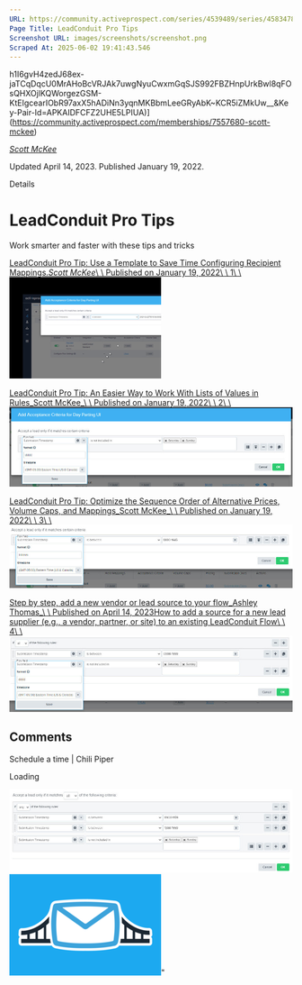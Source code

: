 ```yaml
---
URL: https://community.activeprospect.com/series/4539489/series/4583478-leadconduit-pro-tips
Page Title: LeadConduit Pro Tips
Screenshot URL: images/screenshots/screenshot.png
Scraped At: 2025-06-02 19:41:43.546
---
```

h1I6gvH4zedJ68ex-jaTCqDqcU0MrAHoBcVRJAk7uwgNyuCwxmGqSJS992FBZHnpUrkBwl8qFOsQHXOjlKQWorgezGSM-KtEIgcearIObR97axX5hADiNn3yqnMKBbmLeeGRyAbK~KCR5iZMkUw__&Key-Pair-Id=APKAIDFCFZ2UHE5LPIUA)](https://community.activeprospect.com/memberships/7557680-scott-mckee)

[_Scott McKee_](https://community.activeprospect.com/memberships/7557680-scott-mckee)

Updated April 14, 2023. Published January 19, 2022.

Details

# LeadConduit Pro Tips

Work smarter and faster with these tips and tricks

[LeadConduit Pro Tip: Use a Template to Save Time Configuring Recipient Mappings._Scott McKee_\\
\\
Published on January 19, 2022\\
\\
1\\
\\
![](images/image-1.png)](https://community.activeprospect.com/series/4583478/posts/4583488-leadconduit-pro-tip-use-a-template-to-save-time-configuring-recipient-mappings)

[LeadConduit Pro Tip: An Easier Way to Work With Lists of Values in Rules_Scott McKee_\\
\\
Published on January 19, 2022\\
\\
2\\
\\
![](images/image-2.png)](https://community.activeprospect.com/series/4583478/posts/4583514-leadconduit-pro-tip-an-easier-way-to-work-with-lists-of-values-in-rules)

[LeadConduit Pro Tip: Optimize the Sequence Order of Alternative Prices, Volume Caps, and Mappings_Scott McKee_\\
\\
Published on January 19, 2022\\
\\
3\\
\\
![](images/image-3.png)](https://community.activeprospect.com/series/4583478/posts/4583626-leadconduit-pro-tip-optimize-the-sequence-order-of-alternative-prices-volume-ca)

[Step by step, add a new vendor or lead source to your flow_Ashley Thomas_\\
\\
Published on April 14, 2023How to add a source for a new lead supplier (e.g., a vendor, partner, or site) to an existing LeadConduit Flow\\
\\
4\\
\\
![](images/image-4.png)](https://community.activeprospect.com/series/4583478/posts/5034662-step-by-step-add-a-new-vendor-or-lead-source-to-your-flow)

## Comments

Schedule a time \| Chili Piper

Loading

![](images/image-5.png)![](images/image-6.png)"
